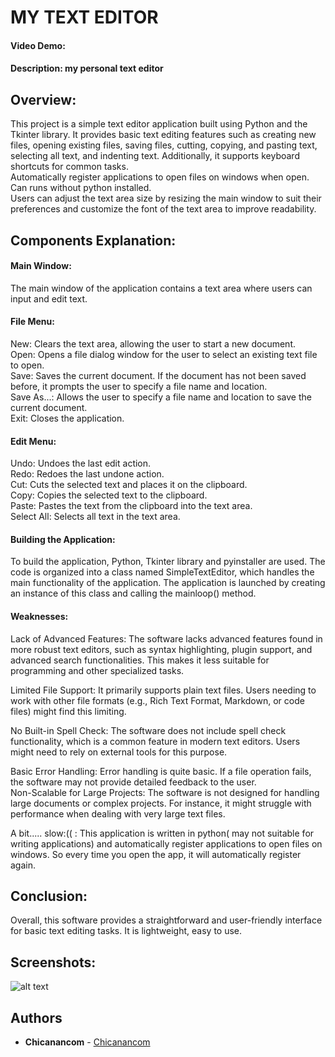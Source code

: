 # MY TEXT EDITOR
#### Video Demo:  <URL HERE>
#### Description: my personal text editor
## Overview:
This project is a simple text editor application built using Python and the Tkinter library. It provides basic text editing features such as creating new files, opening existing files, saving files, cutting, copying, and pasting text, selecting all text, and indenting text. Additionally, it supports keyboard shortcuts for common tasks.  
Automatically register applications to open files on windows when open.  
Can runs without python installed.  
Users can adjust the text area size by resizing the main window to suit their preferences and customize the font of the text area to improve readability.  

## Components Explanation:
#### Main Window:

The main window of the application contains a text area where users can input and edit text.  
#### File Menu:

New: Clears the text area, allowing the user to start a new document.  
Open: Opens a file dialog window for the user to select an existing text file to open.  
Save: Saves the current document. If the document has not been saved before, it prompts the user to specify a file name and location.  
Save As...: Allows the user to specify a file name and location to save the current document.  
Exit: Closes the application.  

#### Edit Menu:

Undo: Undoes the last edit action.  
Redo: Redoes the last undone action.  
Cut: Cuts the selected text and places it on the clipboard.  
Copy: Copies the selected text to the clipboard.  
Paste: Pastes the text from the clipboard into the text area.  
Select All: Selects all text in the text area.  
   


#### Building the Application:
To build the application, Python, Tkinter library and pyinstaller are used. The code is organized into a class named SimpleTextEditor, which handles the main functionality of the application. The application is launched by creating an instance of this class and calling the mainloop() method.  

#### Weaknesses:
Lack of Advanced Features: The software lacks advanced features found in more robust text editors, such as syntax highlighting, plugin support, and advanced search functionalities. This makes it less suitable for programming and other specialized tasks.  
  
Limited File Support: It primarily supports plain text files. Users needing to work with other file formats (e.g., Rich Text Format, Markdown, or code files) might find this limiting.  
  
No Built-in Spell Check: The software does not include spell check functionality, which is a common feature in modern text editors. Users might need to rely on external tools for this purpose.  
  
Basic Error Handling: Error handling is quite basic. If a file operation fails, the software may not provide detailed feedback to the user.  
Non-Scalable for Large Projects: The software is not designed for handling large documents or complex projects. For instance, it might struggle with performance when dealing with very large text files.  
  
A bit..... slow:(( : This application is written in python( may not suitable for writing applications) and automatically register applications to open files on windows. So every time you open the app, it will automatically register again.  
  

## Conclusion:
Overall, this software provides a straightforward and user-friendly interface for basic text editing tasks. It is lightweight, easy to use.

## Screenshots:

![alt text](preview/main.jpeg)

## Authors

- **Chicanancom** - [Chicanancom](https://github.com/chicanancom)
